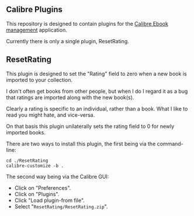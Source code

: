 Calibre Plugins
---------------

This repository is designed to contain plugins for the [Calibre Ebook management](http://calibre-ebook.com/) application.

Currently there is only a single plugin, ResetRating.


ResetRating
-----------

This plugin is designed to set the "Rating" field to zero when a new book is imported to your collection.

I don't often get books from other people, but when I do I regard it as a bug that ratings are imported along with the new book(s).

Clearly a rating is specific to an individual, rather than a book.  What I like to read you might hate, and vice-versa.

On that basis this plugin unilaterally sets the rating field to 0 for newly imported books.

There are two ways to install this plugin, the first being via the command-line:

    cd ./ResetRating
    calibre-customize -b .

The second way being via the Calibre GUI:

* Click on "Preferences".
* Click on "Plugins".
* Click "Load plugin-from file".
* Select "`ResetRating/ResetRating.zip`".

